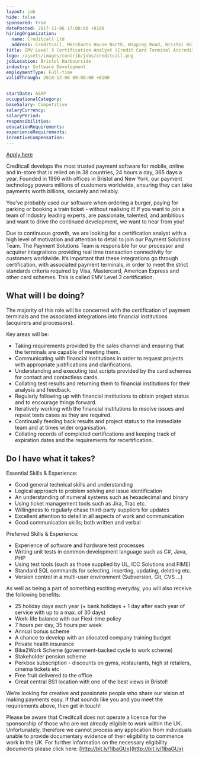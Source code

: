```yaml
---
layout: job
hide: false
sponsored: true
datePosted: 2017-11-06 17:00:00 +0100
hiringOrganization:
  name: Creditcall Ltd
  address: Creditcall, Merchants House North, Wapping Road, Bristol BS1 4RW
title: EMV Level 3 Certification Analyst (Credit Card Terminal Accreditation/Testing)
logo: /assets/images/contrib/jobs/creditcall.png
jobLocation: Bristol Harbourside
industry: Software Development
employmentType: Full-time
validThrough: 2018-12-06 00:00:00 +0100


startDate: ASAP
occupationalCategory:
baseSalary: Competitive
salaryCurrency:
salaryPeriod:
responsibilities:
educationRequirements:
experienceRequirements:
incentiveCompensation:
---
```



<a class="btn btn--dark" href="https://creditcall.workable.com/j/CD5C7F8252">
    Apply here
</a>

Creditcall develops the most trusted payment software for mobile, online and in-store that is relied on in 38 countries, 24 hours a day, 365 days a year. Founded in 1996 with offices in Bristol and New York, our payment technology powers millions of customers worldwide, ensuring they can take payments worth billions, securely and reliably.

You've probably used our software when ordering a burger, paying for parking or booking a train ticket - without realising it! If you want to join a team of industry leading experts, are passionate, talented, and ambitious and want to drive the continued development, we want to hear from you!

Due to continuous growth, we are looking for a certification analyst with a high level of motivation and attention to detail to join our Payment Solutions Team. The Payment Solutions Team is responsible for our processor and acquirer integrations providing real time transaction connectivity for customers worldwide. It’s important that these integrations go through certification, with associated payment terminals, in order to meet the strict standards criteria required by Visa, Mastercard, American Express and other card schemes. This is called EMV Level 3 certification.

## What will I be doing?

The majority of this role will be concerned with the certification of payment terminals and the associated integrations into financial institutions (acquirers and processors).

Key areas will be:

- Taking requirements provided by the sales channel and ensuring that the terminals are capable of meeting them.
- Communicating with financial institutions in order to request projects with appropriate justifications and clarifications.
- Understanding and executing test scripts provided by the card schemes for contact and contactless cards.
- Collating test results and returning them to financial institutions for their analysis and feedback.
- Regularly following up with financial institutions to obtain project status and to encourage things forward.
- Iteratively working with the financial institutions to resolve issues and repeat tests cases as they are required.
- Continually feeding back results and project status to the immediate team and at times wider organisation.
- Collating records of completed certifications and keeping track of expiration dates and the requirements for recertification.

## Do I have what it takes?

Essential Skills & Experience:

- Good general technical skills and understanding
- Logical approach to problem solving and issue identification
- An understanding of numeral systems such as hexadecimal and binary
- Using ticket management tools such as Jira, Trac etc.
- Willingness to regularly chase third-party suppliers for updates
- Excellent attention to detail in all aspects of work and communication
- Good communication skills; both written and verbal

Preferred Skills & Experience:

- Experience of software and hardware test processes
- Writing unit tests in common development language such as C#, Java, PHP
- Using test tools (such as those supplied by UL, ICC Solutions and FIME)
- Standard SQL commands for selecting, inserting, updating, deleting etc.
- Version control in a multi-user environment (Subversion, Git, CVS ...)

As well as being a part of something exciting everyday, you will also receive the following benefits:

- 25 holiday days each year (+ bank holidays + 1 day after each year of service with up to a max. of 30 days)
- Work-life balance with our Flexi-time policy
- 7 hours per day, 35 hours per week
- Annual bonus scheme
- A chance to develop with an allocated company training budget
- Private health insurance
- Bike2Work Scheme (government-backed cycle to work scheme)
- Stakeholder pension scheme
- Perkbox subscription - discounts on gyms, restaurants, high st retailers, cinema tickets etc
- Free fruit delivered to the office
- Great central BS1 location with one of the best views in Bristol!

We’re looking for creative and passionate people who share our vision of making payments easy. If that sounds like you and you meet the requirements above, then get in touch!

Please be aware that Creditcall does not operate a licence for the sponsorship of those who are not already eligible to work within the UK. Unfortunately, therefore we cannot process any application from individuals unable to provide documentary evidence of their eligibility to commence work in the UK. For further information on the necessary eligibility documents please click here: [http://bit.ly/1lbaGUx](http://bit.ly/1lbaGUx)
